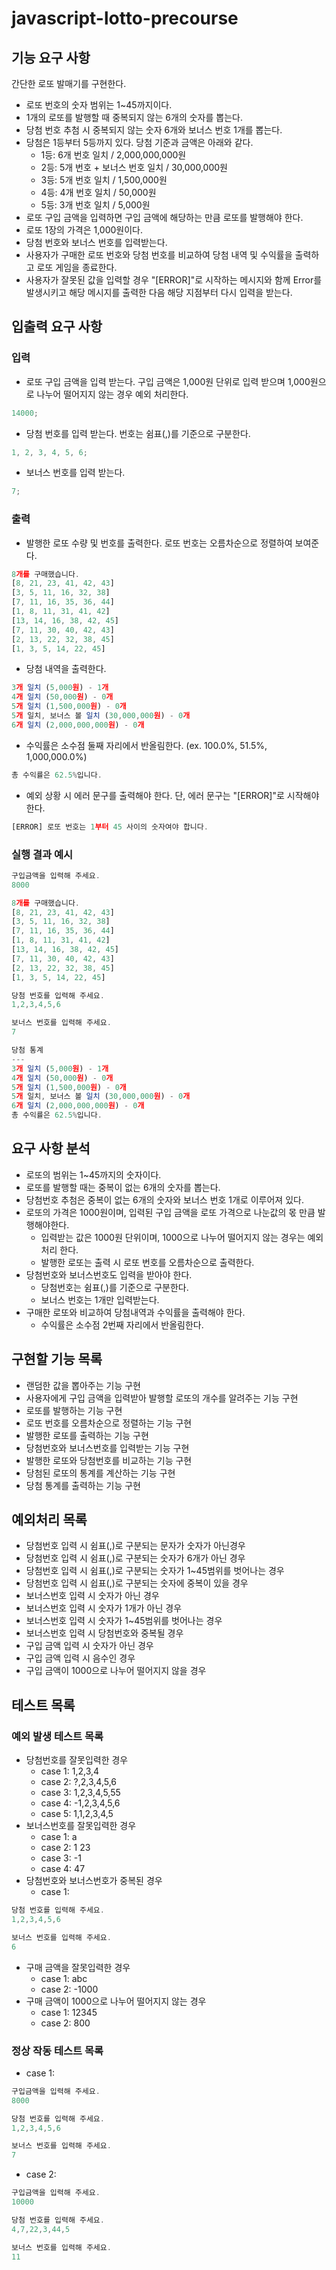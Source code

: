 # javascript-lotto-precourse

## 기능 요구 사항

간단한 로또 발매기를 구현한다.

- 로또 번호의 숫자 범위는 1~45까지이다.
- 1개의 로또를 발행할 때 중복되지 않는 6개의 숫자를 뽑는다.
- 당첨 번호 추첨 시 중복되지 않는 숫자 6개와 보너스 번호 1개를 뽑는다.
- 당첨은 1등부터 5등까지 있다. 당첨 기준과 금액은 아래와 같다.
  - 1등: 6개 번호 일치 / 2,000,000,000원
  - 2등: 5개 번호 + 보너스 번호 일치 / 30,000,000원
  - 3등: 5개 번호 일치 / 1,500,000원
  - 4등: 4개 번호 일치 / 50,000원
  - 5등: 3개 번호 일치 / 5,000원
- 로또 구입 금액을 입력하면 구입 금액에 해당하는 만큼 로또를 발행해야 한다.
- 로또 1장의 가격은 1,000원이다.
- 당첨 번호와 보너스 번호를 입력받는다.
- 사용자가 구매한 로또 번호와 당첨 번호를 비교하여 당첨 내역 및 수익률을 출력하고 로또 게임을 종료한다.
- 사용자가 잘못된 값을 입력할 경우 "[ERROR]"로 시작하는 메시지와 함께 Error를 발생시키고 해당 메시지를 출력한 다음 해당 지점부터 다시 입력을 받는다.

## 입출력 요구 사항

### 입력

- 로또 구입 금액을 입력 받는다. 구입 금액은 1,000원 단위로 입력 받으며 1,000원으로 나누어 떨어지지 않는 경우 예외 처리한다.

```javascript
14000;
```

- 당첨 번호를 입력 받는다. 번호는 쉼표(,)를 기준으로 구분한다.

```javascript
1, 2, 3, 4, 5, 6;
```

- 보너스 번호를 입력 받는다.

```javascript
7;
```

### 출력

- 발행한 로또 수량 및 번호를 출력한다. 로또 번호는 오름차순으로 정렬하여 보여준다.

```javascript
8개를 구매했습니다.
[8, 21, 23, 41, 42, 43]
[3, 5, 11, 16, 32, 38]
[7, 11, 16, 35, 36, 44]
[1, 8, 11, 31, 41, 42]
[13, 14, 16, 38, 42, 45]
[7, 11, 30, 40, 42, 43]
[2, 13, 22, 32, 38, 45]
[1, 3, 5, 14, 22, 45]
```

- 당첨 내역을 출력한다.

```javascript
3개 일치 (5,000원) - 1개
4개 일치 (50,000원) - 0개
5개 일치 (1,500,000원) - 0개
5개 일치, 보너스 볼 일치 (30,000,000원) - 0개
6개 일치 (2,000,000,000원) - 0개
```

- 수익률은 소수점 둘째 자리에서 반올림한다. (ex. 100.0%, 51.5%, 1,000,000.0%)

```javascript
총 수익률은 62.5%입니다.
```

- 예외 상황 시 에러 문구를 출력해야 한다. 단, 에러 문구는 "[ERROR]"로 시작해야 한다.

```javascript
[ERROR] 로또 번호는 1부터 45 사이의 숫자여야 합니다.
```

### 실행 결과 예시

```javascript
구입금액을 입력해 주세요.
8000

8개를 구매했습니다.
[8, 21, 23, 41, 42, 43]
[3, 5, 11, 16, 32, 38]
[7, 11, 16, 35, 36, 44]
[1, 8, 11, 31, 41, 42]
[13, 14, 16, 38, 42, 45]
[7, 11, 30, 40, 42, 43]
[2, 13, 22, 32, 38, 45]
[1, 3, 5, 14, 22, 45]

당첨 번호를 입력해 주세요.
1,2,3,4,5,6

보너스 번호를 입력해 주세요.
7

당첨 통계
---
3개 일치 (5,000원) - 1개
4개 일치 (50,000원) - 0개
5개 일치 (1,500,000원) - 0개
5개 일치, 보너스 볼 일치 (30,000,000원) - 0개
6개 일치 (2,000,000,000원) - 0개
총 수익률은 62.5%입니다.
```

## 요구 사항 분석

- 로또의 범위는 1~45까지의 숫자이다.
- 로또를 발행할 때는 중복이 없는 6개의 숫자를 뽑는다.
- 당첨번호 추첨은 중복이 없는 6개의 숫자와 보너스 번호 1개로 이루어져 있다.
- 로또의 가격은 1000원이며, 입력된 구입 금액을 로또 가격으로 나눈값의 몫 만큼 발행해야한다.
  - 입력받는 값은 1000원 단위이며, 1000으로 나누어 떨어지지 않는 경우는 예외 처리 한다.
  - 발행한 로또는 출력 시 로또 번호를 오름차순으로 출력한다.
- 당첨번호와 보너스번호도 입력을 받아야 한다.
  - 당첨번호는 쉼표(,)를 기준으로 구분한다.
  - 보너스 번호는 1개만 입력받는다.
- 구매한 로또와 비교하여 당첨내역과 수익률을 출력해야 한다.
  - 수익률은 소수점 2번째 자리에서 반올림한다.

## 구현할 기능 목록

- 랜덤한 값을 뽑아주는 기능 구현
- 사용자에게 구입 금액을 입력받아 발행할 로또의 개수를 알려주는 기능 구현
- 로또를 발행하는 기능 구현
- 로또 번호를 오름차순으로 정렬하는 기능 구현
- 발행한 로또를 출력하는 기능 구현
- 당첨번호와 보너스번호를 입력받는 기능 구현
- 발행한 로또와 당첨번호를 비교하는 기능 구현
- 당첨된 로또의 통계를 계산하는 기능 구현
- 당첨 통계를 출력하는 기능 구현

## 예외처리 목록

- 당첨번호 입력 시 쉼표(,)로 구분되는 문자가 숫자가 아닌경우
- 당첨번호 입력 시 쉼표(,)로 구분되는 숫자가 6개가 아닌 경우
- 당첨번호 입력 시 쉼표(,)로 구분되는 숫자가 1~45범위를 벗어나는 경우
- 당첨번호 입력 시 쉽표(,)로 구분되는 숫자에 중복이 있을 경우
- 보너스번호 입력 시 숫자가 아닌 경우
- 보너스번호 입력 시 숫자가 1개가 아닌 경우
- 보너스번호 입력 시 숫자가 1~45범위를 벗어나는 경우
- 보너스번호 입력 시 당첨번호와 중복될 경우
- 구입 금액 입력 시 숫자가 아닌 경우
- 구입 금액 입력 시 음수인 경우
- 구입 금액이 1000으로 나누어 떨어지지 않을 경우

## 테스트 목록

### 예외 발생 테스트 목록

- 당첨번호를 잘못입력한 경우
  - case 1: 1,2,3,4
  - case 2: ?,2,3,4,5,6
  - case 3: 1,2,3,4,5,55
  - case 4: -1,2,3,4,5,6
  - case 5: 1,1,2,3,4,5
- 보너스번호를 잘못입력한 경우
  - case 1: a
  - case 2: 1 23
  - case 3: -1
  - case 4: 47
- 당첨번호와 보너스번호가 중복된 경우
  - case 1:

```javascript
당첨 번호를 입력해 주세요.
1,2,3,4,5,6

보너스 번호를 입력해 주세요.
6
```

- 구매 금액을 잘못입력한 경우
  - case 1: abc
  - case 2: -1000
- 구매 금액이 1000으로 나누어 떨어지지 않는 경우
  - case 1: 12345
  - case 2: 800

### 정상 작동 테스트 목록

- case 1:

```javascript
구입금액을 입력해 주세요.
8000

당첨 번호를 입력해 주세요.
1,2,3,4,5,6

보너스 번호를 입력해 주세요.
7
```

- case 2:

```javascript
구입금액을 입력해 주세요.
10000

당첨 번호를 입력해 주세요.
4,7,22,3,44,5

보너스 번호를 입력해 주세요.
11
```
